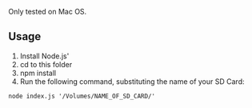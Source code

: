 Only tested on Mac OS. 

## Usage

1. Install Node.js'
2. cd to this folder
3. npm install
4. Run the following command, substituting the name of your SD Card:
```
node index.js '/Volumes/NAME_OF_SD_CARD/'
```
